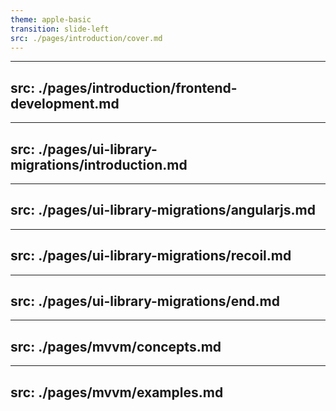 ```yaml
---
theme: apple-basic
transition: slide-left
src: ./pages/introduction/cover.md
---
```


---
src: ./pages/introduction/frontend-development.md
---

---
src: ./pages/ui-library-migrations/introduction.md
---

---
src: ./pages/ui-library-migrations/angularjs.md
---

---
src: ./pages/ui-library-migrations/recoil.md
---

---
src: ./pages/ui-library-migrations/end.md
---

---
src: ./pages/mvvm/concepts.md
---

---
src: ./pages/mvvm/examples.md
---
